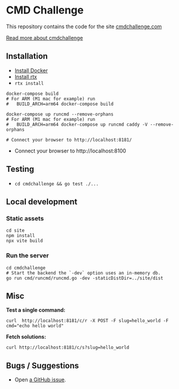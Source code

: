 # CMD Challenge

This repository contains the code for the site [cmdchallenge.com](https://cmdchallenge.com)

[Read more about cmdchallenge](https://jarv.org/tags/cmdchallenge/)

## Installation

- [Install Docker](https://docs.docker.com/get-docker/)
- [Install rtx](https://github.com/jdxcode/rtx#quickstart)
- `rtx install`

```
docker-compose build
# For ARM (M1 mac for example) run
#   BUILD_ARCH=arm64 docker-compose build

docker-compose up runcmd --remove-orphans
# For ARM (M1 mac for example) run
#   BUILD_ARCH=arm64 docker-compose up runcmd caddy -V --remove-orphans

# Connect your browser to http://localhost:8181/
```

- Connect your browser to http://localhost:8100

## Testing

- `cd cmdchallenge && go test ./...`

## Local development

### Static assets

```
cd site
npm install
npx vite build
```

### Run the server

```
cd cmdchallenge
# Start the backend the `-dev` option uses an in-memory db.
go run cmd/runcmd/runcmd.go -dev -staticDistDir=../site/dist
```

## Misc

**Test a single command:**

```
curl  http://localhost:8181/c/r -X POST -F slug=hello_world -F cmd="echo hello world"
```

**Fetch solutions:**

```
curl http://localhost:8181/c/s?slug=hello_world
```

## Bugs / Suggestions

- Open [a GitHub issue](https://github.com/jarv/cmdchallenge/-/issues).
